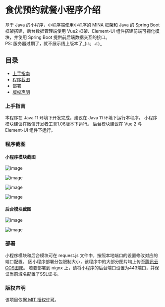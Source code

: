 # 食优预约就餐小程序介绍

基于 Java 的小程序，小程序端使用小程序的 MINA 框架和 Java 的 Spring Boot 框架搭建，后台数据管理端使用 Vue2 框架、Element-UI 组件搭建前端可视化模块，并使用 Spring Boot 提供前后端数据交互的接口。
<br/>
PS: 服务器过期了，就不展示线上版本了_(:з」∠)_

## 目录

- [上手指南](#上手指南)
- [程序截图](#程序截图)
- [部署](#部署)
- [版权声明](#版权声明)

### 上手指南

本程序在 Java 11 环境下开发完成，建议在 Java 11 环境下运行本程序。
小程序模块建议在<a href="https://developers.weixin.qq.com/miniprogram/dev/devtools/download.html">微信开发者工具</a>1.06版本下运行。
后台模块建议在 Vue 2 与 Element-UI 组件下运行。

### 程序截图

#### 小程序模块截图
![image](https://user-images.githubusercontent.com/45223220/175796447-384ae51f-87ab-45e0-b4fc-fae6329ff8c0.png)

![image](https://user-images.githubusercontent.com/45223220/175797049-3586d8f2-1029-4282-92a8-77e71778b8b0.png)

![image](https://user-images.githubusercontent.com/45223220/175797104-515d9bfa-900d-4bcf-9eb3-760aee2071d2.png)

![image](https://user-images.githubusercontent.com/45223220/175797117-6619a8c5-31d8-4b42-8c68-7b541aa343da.png)

#### 后台模块截图
![image](https://user-images.githubusercontent.com/45223220/175797319-96f3ba78-cb81-4100-9ea6-094d0119f95a.png)

![image](https://user-images.githubusercontent.com/45223220/175797327-9fbc5a6e-f38d-47a3-b5db-4ebf81ecccdd.png)

### 部署

小程序模块和后台模块可在 request.js 文件中，按照本地端口的设置修改对应的端口配置。
因小程序部署分包限制大小，该程序中的大部分图片均上传至<a href="https://cloud.tencent.com/product/cos">腾讯云COS图床</a>。
若要部署到 nignx 上，请将小程序的后台端口设置为443端口，并保证当前域名配置了SSL证书。

### 版权声明

该项目依据<a href="https://github.com/shaojintian/Best_README_template/blob/master/LICENSE.txt"> MIT 授权许可</a>。
